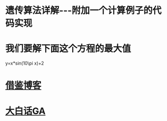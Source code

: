 # 遗传算法详解---附加一个计算例子的代码实现

# 我们要解下面这个方程的最大值 
y=x*sin(10\pi x)+2
# [借鉴博客](http://czrzchao.com/simpleGaByPython)
# [大白话GA](https://blog.csdn.net/hiudawn/article/details/80144221)
